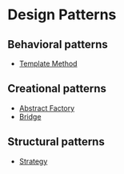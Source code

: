 # Design Patterns

## Behavioral patterns
- [Template Method](https://github.com/hirotoshimizu/design-patterns/blob/main/TemplateMethod/memo.md)


## Creational patterns
- [Abstract Factory](https://github.com/hirotoshimizu/design-patterns/blob/main/AbstractFactory/memo.md)
- [Bridge](https://github.com/hirotoshimizu/design-patterns/blob/main/Bridge/memo.md)

    
## Structural patterns
- [Strategy](https://github.com/hirotoshimizu/design-patterns/blob/main/Strategy/memo.md)